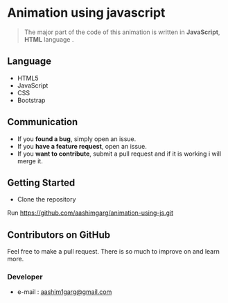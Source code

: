 # Animation using javascript



> The major part of the code of this animation is written in **JavaScript**, **HTML** language .


## Language

-   HTML5
-   JavaScript
-   CSS
-   Bootstrap

## Communication

-   If you  **found a bug**, simply open an issue.
-   If you  **have a feature request**, open an issue.
-   If you  **want to contribute**, submit a pull request and if it is working i will merge it.


## Getting Started

-   Clone the repository

Run  https://github.com/aashimgarg/animation-using-js.git


## Contributors on GitHub

Feel free to make a pull request. There is so much to improve on and learn more.

### Developer
-   e-mail :  [aashim1garg@gmail.com](mailto:aashim1garg@gmail.com)



